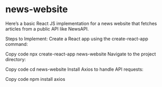 # news-website
Here’s a basic React JS implementation for a news website that fetches articles from a public API like NewsAPI.

Steps to Implement:
Create a React app using the create-react-app command:


Copy code
npx create-react-app news-website
Navigate to the project directory:


Copy code
cd news-website
Install Axios to handle API requests:


Copy code
npm install axios
